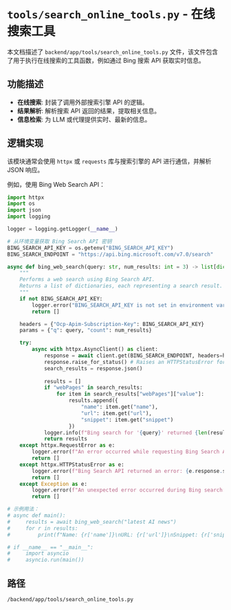 # `tools/search_online_tools.py` - 在线搜索工具

本文档描述了 `backend/app/tools/search_online_tools.py` 文件，该文件包含了用于执行在线搜索的工具函数，例如通过 Bing 搜索 API 获取实时信息。

## 功能描述
*   **在线搜索**: 封装了调用外部搜索引擎 API 的逻辑。
*   **结果解析**: 解析搜索 API 返回的结果，提取相关信息。
*   **信息检索**: 为 LLM 或代理提供实时、最新的信息。

## 逻辑实现
该模块通常会使用 `httpx` 或 `requests` 库与搜索引擎的 API 进行通信，并解析 JSON 响应。

例如，使用 Bing Web Search API：
```python
import httpx
import os
import json
import logging

logger = logging.getLogger(__name__)

# 从环境变量获取 Bing Search API 密钥
BING_SEARCH_API_KEY = os.getenv("BING_SEARCH_API_KEY")
BING_SEARCH_ENDPOINT = "https://api.bing.microsoft.com/v7.0/search"

async def bing_web_search(query: str, num_results: int = 3) -> list[dict]:
    """
    Performs a web search using Bing Search API.
    Returns a list of dictionaries, each representing a search result.
    """
    if not BING_SEARCH_API_KEY:
        logger.error("BING_SEARCH_API_KEY is not set in environment variables.")
        return []

    headers = {"Ocp-Apim-Subscription-Key": BING_SEARCH_API_KEY}
    params = {"q": query, "count": num_results}

    try:
        async with httpx.AsyncClient() as client:
            response = await client.get(BING_SEARCH_ENDPOINT, headers=headers, params=params)
            response.raise_for_status() # Raises an HTTPStatusError for bad responses (4xx or 5xx)
            search_results = response.json()
            
            results = []
            if "webPages" in search_results:
                for item in search_results["webPages"]["value"]:
                    results.append({
                        "name": item.get("name"),
                        "url": item.get("url"),
                        "snippet": item.get("snippet")
                    })
            logger.info(f"Bing search for '{query}' returned {len(results)} results.")
            return results
    except httpx.RequestError as e:
        logger.error(f"An error occurred while requesting Bing Search API: {e}")
        return []
    except httpx.HTTPStatusError as e:
        logger.error(f"Bing Search API returned an error: {e.response.status_code} - {e.response.text}")
        return []
    except Exception as e:
        logger.error(f"An unexpected error occurred during Bing search: {e}")
        return []

# 示例用法：
# async def main():
#     results = await bing_web_search("latest AI news")
#     for r in results:
#         print(f"Name: {r['name']}\nURL: {r['url']}\nSnippet: {r['snippet']}\n---")

# if __name__ == "__main__":
#     import asyncio
#     asyncio.run(main())
```

## 路径
`/backend/app/tools/search_online_tools.py`